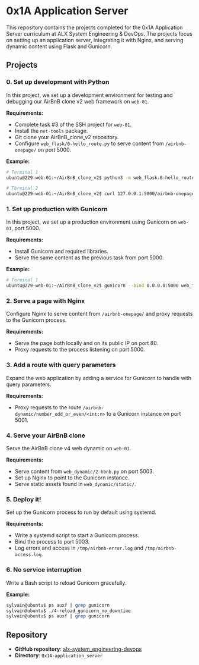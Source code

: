 # 0x1A Application Server

This repository contains the projects completed for the 0x1A Application Server curriculum at ALX System Engineering & DevOps. The projects focus on setting up an application server, integrating it with Nginx, and serving dynamic content using Flask and Gunicorn.

## Projects

### 0. Set up development with Python

In this project, we set up a development environment for testing and debugging our AirBnB clone v2 web framework on `web-01`.

**Requirements:**

- Complete task #3 of the SSH project for `web-01`.
- Install the `net-tools` package.
- Git clone your AirBnB_clone_v2 repository.
- Configure `web_flask/0-hello_route.py` to serve content from `/airbnb-onepage/` on port 5000.

**Example:**

```bash
# Terminal 1
ubuntu@229-web-01:~/AirBnB_clone_v2$ python3 -m web_flask.0-hello_route

# Terminal 2
ubuntu@229-web-01:~/AirBnB_clone_v2$ curl 127.0.0.1:5000/airbnb-onepage/
```

### 1. Set up production with Gunicorn

In this project, we set up a production environment using Gunicorn on `web-01`, port 5000.

**Requirements:**

- Install Gunicorn and required libraries.
- Serve the same content as the previous task from port 5000.

**Example:**

```bash
# Terminal 1
ubuntu@229-web-01:~/AirBnB_clone_v2$ gunicorn --bind 0.0.0.0:5000 web_flask.0-hello_route:app
```

### 2. Serve a page with Nginx

Configure Nginx to serve content from `/airbnb-onepage/` and proxy requests to the Gunicorn process.

**Requirements:**

- Serve the page both locally and on its public IP on port 80.
- Proxy requests to the process listening on port 5000.

### 3. Add a route with query parameters

Expand the web application by adding a service for Gunicorn to handle with query parameters.

**Requirements:**

- Proxy requests to the route `/airbnb-dynamic/number_odd_or_even/<int:n>` to a Gunicorn instance on port 5001.

### 4. Serve your AirBnB clone

Serve the AirBnB clone v4 web dynamic on `web-01`.

**Requirements:**

- Serve content from `web_dynamic/2-hbnb.py` on port 5003.
- Set up Nginx to point to the Gunicorn instance.
- Serve static assets found in `web_dynamic/static/`.

### 5. Deploy it!

Set up the Gunicorn process to run by default using systemd.

**Requirements:**

- Write a systemd script to start a Gunicorn process.
- Bind the process to port 5003.
- Log errors and access in `/tmp/airbnb-error.log` and `/tmp/airbnb-access.log`.

### 6. No service interruption

Write a Bash script to reload Gunicorn gracefully.

**Example:**

```bash
sylvain@ubuntu$ ps auxf | grep gunicorn
sylvain@ubuntu$ ./4-reload_gunicorn_no_downtime
sylvain@ubuntu$ ps auxf | grep gunicorn
```

## Repository

- **GitHub repository**: [alx-system_engineering-devops](https://github.com/waltertaya/alx-system_engineering-devops)
- **Directory**: `0x1A-application_server`
